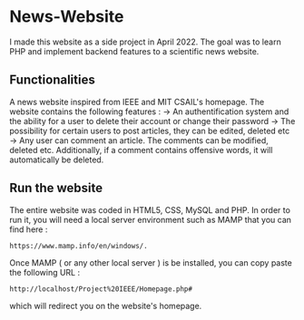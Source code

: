 # News-Website

I made this website as a side project in April 2022. The goal was to learn PHP and implement backend features to a scientific news website.

## Functionalities
A news website inspired from IEEE and MIT CSAIL's homepage. The website contains the following features :
-> An authentification system and the ability for a user to delete their account or change their password
-> The possibility for certain users to post articles, they can be edited, deleted etc
-> Any user can comment an article. The comments can be modified, deleted etc. Additionally, if a comment contains offensive words, it will automatically be deleted. 

## Run the website
The entire website was coded in HTML5, CSS, MySQL and PHP. In order to run it, you will need a local server environment such as MAMP that you can find here : 
```
https://www.mamp.info/en/windows/.
```
Once MAMP ( or any other local server ) is be installed, you can copy paste the following URL :
```
http://localhost/Project%20IEEE/Homepage.php# 
```
which will redirect you on the website's homepage.
